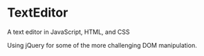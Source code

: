 # TextEditor

A text editor in JavaScript, HTML, and CSS

Using jQuery for some of the more challenging DOM manipulation.
